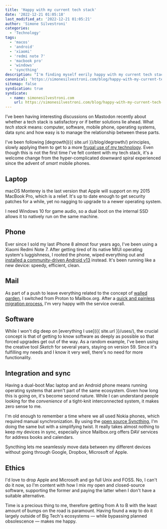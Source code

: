 ```yaml
---
title: 'Happy with my current tech stack'
date: '2022-12-21 01:05:18'
last_modified_at: '2022-12-21 01:05:21'
author: 'Simone Silvestroni'
categories: 
  - 'Technology'
tags:
  - 'macos'
  - 'android'
  - 'xiaomi'
  - 'redmi note 7'
  - 'macbook pro'
  - 'windows'
  - 'syncthing'
description: "I'm finding myself eerily happy with my current tech stack, while being outside digital ecosystems."
canonical: 'https://simonesilvestroni.com/blog/happy-with-my-current-tech-stack/'
sitemap: false
syndication: true
syndicate:
  - name: simonesilvestroni.com
    url: https://simonesilvestroni.com/blog/happy-with-my-current-tech-stack/
---
```

I’ve been having interesting discussions on Mastodon recently about whether a tech stack is satisfactory or if better solutions lie ahead. What _tech stack_ means: computer, software, mobile phone, operating systems, data sync and how easy is to manage the relationship between these parts.

I've been following [degrowth]({{ site.url }}/blog/degrowth/) principles, slowly applying them to get to a more [frugal use of my technology](https://simonesilvestroni.com/blog/on-the-concept-of-frugal-computing/). Even though this is not the first time I've felt content with my tech stack, it's a welcome change from the hyper-complicated downward spiral experienced since the advent of _smart_ mobile phones.

## Laptop

macOS Monterey is the last version that Apple will support on my 2015 MacBook Pro, which is a relief. It's up to date enough to get security patches for a while, yet no nagging to upgrade to a newer operating system.

I need Windows 10 for game audio, so a dual boot on the internal SSD allows it to natively run on the same machine.

## Phone

Ever since I sold my last iPhone 8 almost four years ago, I've been using a Xiaomi Redmi Note 7. After getting tired of its native MIUI operating system's luggishness, I rooted the phone, wiped everything out and [installed a community-driven Android v13](https://simonesilvestroni.com/blog/installing-android-13-on-an-unsupported-non-google-phone/) instead. It's been running like a new device: speedy, efficient, clean.

## Mail

As part of a push to leave everything related to the concept of [walled garden](https://en.wikipedia.org/wiki/Closed_platform), I switched from Proton to Mailbox.org. After a [quick and painless migration process](https://simonesilvestroni.com/blog/email-migration-from-proton-to-mailbox/), I'm very happy with the service overall.

## Software

While I won't dig deep on [everything I use]({{ site.url }}/uses/), the crucial concept is that of getting to know software as deeply as possible so that forced upgrades get out of the way. As a random example, I've been using the creative tool _Sketch_ for several years, staying on version 59. Since it's fulfilling my needs and I know it very well, there's no need for more functionality.

## Integration and sync

Having a dual-boot Mac laptop and an Android phone means running operating systems that aren't part of the same ecosystem. Given how long this is going on, it's become second nature. While I can understand people looking for the _convenience_ of a tight-knit interconnected system, it makes zero sense to me.

I'm old enough to remember a time where we all used Nokia phones, which required manual synchronization. By using the [open source Syncthing](https://syncthing.net/), I'm doing the same but with a simplifying twist. It really takes almost nothing to keep my devices in sync, especially since Mailbox.org offers DAV services for address books and calendars.

Syncthing lets me seamlessly move data between my different devices without going through Google, Dropbox, Microsoft of Apple.

## Ethics

I'd love to drop Apple and Microsoft and go full Unix and FOSS. No, I can't do it now, so I'm content with how I mix my open and closed-source software, supporting the former and paying the latter when I don't have a suitable alternative.

Time is a precious thing to me, therefore getting from A to B with the least amount of bumps on the road is paramount. Having found a way to do it largely outside of Big Tech's ecosystems — while bypassing planned obsolescence — makes me happy.